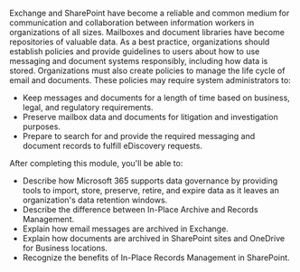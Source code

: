 Exchange and SharePoint have become a reliable and common medium for communication and collaboration between information workers in organizations of all sizes. Mailboxes and document libraries have become repositories of valuable data. As a best practice, organizations should establish policies and provide guidelines to users about how to use messaging and document systems responsibly, including how data is stored. Organizations must also create policies to manage the life cycle of email and documents. These policies may require system administrators to:

 -  Keep messages and documents for a length of time based on business, legal, and regulatory requirements.
 -  Preserve mailbox data and documents for litigation and investigation purposes.
 -  Prepare to search for and provide the required messaging and document records to fulfill eDiscovery requests.

After completing this module, you'll be able to:

 -  Describe how Microsoft 365 supports data governance by providing tools to import, store, preserve, retire, and expire data as it leaves an organization's data retention windows.
 -  Describe the difference between In-Place Archive and Records Management.
 -  Explain how email messages are archived in Exchange.
 -  Explain how documents are archived in SharePoint sites and OneDrive for Business locations.
 -  Recognize the benefits of In-Place Records Management in SharePoint.
